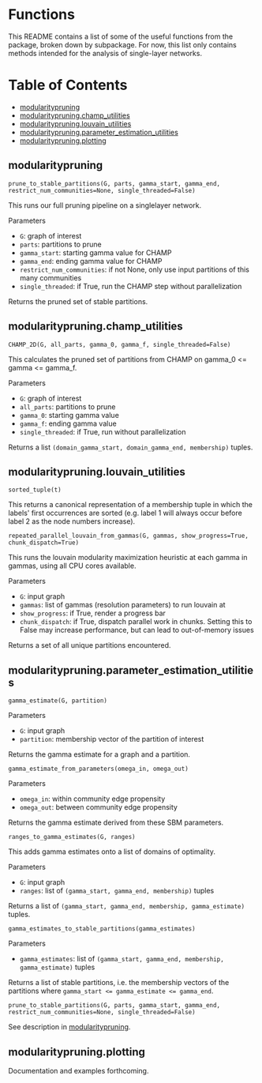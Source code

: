 # Functions

This README contains a list of some of the useful functions from the package, broken down by subpackage. For now, this
list only contains methods intended for the analysis of single-layer networks.

# Table of Contents
  * [modularitypruning](#modularitypruning)
  * [modularitypruning.champ_utilities](#champ_utilities)
  * [modularitypruning.louvain_utilities](#louvain_utilities)
  * [modularitypruning.parameter_estimation_utilities](#parameter_estimation_utilities)
  * [modularitypruning.plotting](#plotting)

<a name = "modularitypruning"></a>
## modularitypruning

    prune_to_stable_partitions(G, parts, gamma_start, gamma_end, restrict_num_communities=None, single_threaded=False)

This runs our full pruning pipeline on a singlelayer network.

Parameters
 * `G`: graph of interest
 * `parts`: partitions to prune
 * `gamma_start`: starting gamma value for CHAMP
 * `gamma_end`: ending gamma value for CHAMP
 * `restrict_num_communities`: if not None, only use input partitions of this many communities
 * `single_threaded`: if True, run the CHAMP step without parallelization

Returns the pruned set of stable partitions.

<a name = "champ_utilities"></a>
## modularitypruning.champ_utilities

    CHAMP_2D(G, all_parts, gamma_0, gamma_f, single_threaded=False)

This calculates the pruned set of partitions from CHAMP on gamma_0 <= gamma <= gamma_f.

Parameters
 * `G`: graph of interest
 * `all_parts`: partitions to prune
 * `gamma_0`: starting gamma value
 * `gamma_f`: ending gamma value
 * `single_threaded`: if True, run without parallelization

Returns a list `(domain_gamma_start, domain_gamma_end, membership)` tuples.

<a name = "louvain_utilities"></a>
## modularitypruning.louvain_utilities

    sorted_tuple(t)

This returns a canonical representation of a membership tuple in which the labels' first occurrences are sorted (e.g.
label 1 will always occur before label 2 as the node numbers increase).

    repeated_parallel_louvain_from_gammas(G, gammas, show_progress=True, chunk_dispatch=True)

This runs the louvain modularity maximization heuristic at each gamma in gammas, using all CPU cores available.

Parameters
 * `G`: input graph
 * `gammas`: list of gammas (resolution parameters) to run louvain at
 * `show_progress`: if True, render a progress bar
 * `chunk_dispatch`: if True, dispatch parallel work in chunks. Setting this to False may increase performance, but can
 lead to out-of-memory issues

Returns a set of all unique partitions encountered.

<a name = "parameter_estimation_utilities"></a>
## modularitypruning.parameter_estimation_utilities

    gamma_estimate(G, partition)

Parameters
 * `G`: input graph
 * `partition`: membership vector of the partition of interest

Returns the gamma estimate for a graph and a partition.

    gamma_estimate_from_parameters(omega_in, omega_out)

Parameters
 * `omega_in`: within community edge propensity
 * `omega_out`: between community edge propensity

Returns the gamma estimate derived from these SBM parameters.

    ranges_to_gamma_estimates(G, ranges)

This adds gamma estimates onto a list of domains of optimality.

Parameters
 * `G`: input graph
 * `ranges`: list of `(gamma_start, gamma_end, membership)` tuples

Returns a list of `(gamma_start, gamma_end, membership, gamma_estimate)` tuples.

    gamma_estimates_to_stable_partitions(gamma_estimates)

Parameters
 * `gamma_estimates`: list of `(gamma_start, gamma_end, membership, gamma_estimate)` tuples

Returns a list of stable partitions, i.e. the membership vectors of the partitions where `gamma_start <= gamma_estimate
<= gamma_end`.

    prune_to_stable_partitions(G, parts, gamma_start, gamma_end, restrict_num_communities=None, single_threaded=False)

See description in [modularitypruning](#modularitypruning).

<a name = "plotting"></a>
## modularitypruning.plotting

Documentation and examples forthcoming.
